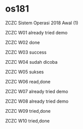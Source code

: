 # os181
ZCZC Sistem Operasi 2018 Awal (1)

ZCZC W01 already tried demo

ZCZC W02 done

ZCZC W03 success

ZCZC W04 sudah dicoba

ZCZC W05 sukses

ZCZC W06 read,done

ZCZC W07 already tried demo

ZCZC W08 already tried demo

ZCZC W09 tried,done

ZCZC W10 tried,done
